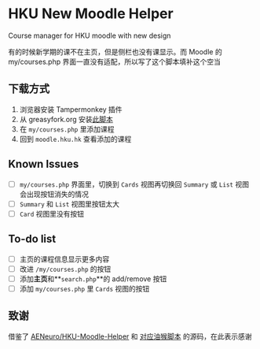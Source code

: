 # HKU New Moodle Helper

Course manager for HKU moodle with new design

有的时候新学期的课不在主页，但是侧栏也没有课显示。而 Moodle 的 my/courses.php 界面一直没有适配，所以写了这个脚本填补这个空当

## 下载方式

1. 浏览器安装 Tampermonkey 插件
2. 从 greasyfork.org 安装[此脚本](https://greasyfork.org/en/scripts/505210-hku-new-moodle-helper)
3. 在 `my/courses.php` 里添加课程
4. 回到 `moodle.hku.hk` 查看添加的课程

## Known Issues

- [ ] `my/courses.php` 界面里，切换到 `Cards` 视图再切换回 `Summary` 或 `List` 视图会出现按钮消失的情况
- [ ] `Summary` 和 `List` 视图里按钮太大
- [ ] `Card` 视图里没有按钮

## To-do list

- [ ] 主页的课程信息显示更多内容
- [ ] 改进 `/my/courses.php` 的按钮
- [ ] 添加**主页**和**`search.php`**的 add/remove 按钮
- [ ] 添加 `my/courses.php` 里 `Cards` 视图的按钮

## 致谢

借鉴了 [AENeuro/HKU-Moodle-Helper](https://github.com/AENeuro/HKU-Moodle-Helper) 和 [对应油猴脚本](https://greasyfork.org/en/scripts/431982-hku-moodle-helper/code) 的源码，在此表示感谢